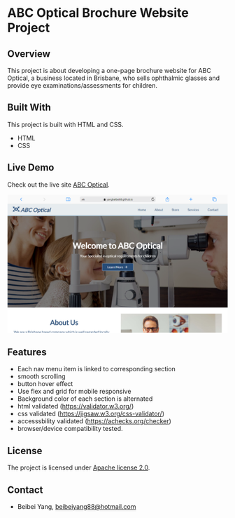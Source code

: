 # ABC Optical Brochure Website Project

## Overview
This project is about developing a one-page brochure website for ABC Optical, a business located in Brisbane, who sells ophthalmic glasses and provide eye examinations/assessments for children.

## Built With
This project is built with HTML and CSS.
- HTML
- CSS

## Live Demo

Check out the live site [ABC Optical](https://yangbeibei88.github.io/tafe-0060-AT2-abc-optical/).

[![ABC Optical](screenshot.png)](https://yangbeibei88.github.io/tafe-0060-AT2-abc-optical/)

## Features
- Each nav menu item is linked to corresponding section
- smooth scrolling
- button hover effect
- Use flex and grid for mobile responsive
- Background color of each section is alternated
- html validated (https://validator.w3.org/)
- css validated (https://jigsaw.w3.org/css-validator/)
- accesssbility validated (https://achecks.org/checker)
- browser/device compatibility tested.

## License
The project is licensed under [Apache license 2.0](https://www.apache.org/licenses/LICENSE-2.0.txt).

## Contact
- Beibei Yang, [beibeiyang88@hotmail.com](mailto:beibeiyang88@hotmail.com)
